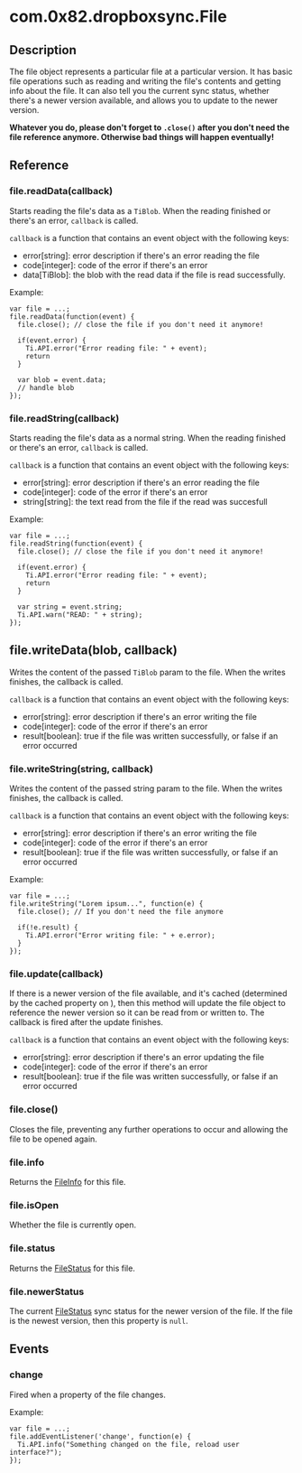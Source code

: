 # com.0x82.dropboxsync.File

## Description

The file object represents a particular file at a particular version. It has
basic file operations such as reading and writing the file's contents and
getting info about the file. It can also tell you the current sync status,
whether there's a newer version available, and allows you to update to the newer
version.

**Whatever you do, please don't forget to `.close()` after you don't need the
file reference anymore. Otherwise bad things will happen eventually!**

## Reference

### file.readData(callback)

Starts reading the file's data as a `TiBlob`. When the reading finished or
there's an error, `callback` is called.

`callback` is a function that contains an event object with the following keys:

- error[string]: error description if there's an error reading the file
- code[integer]: code of the error if there's an error
- data[TiBlob]: the blob with the read data if the file is read successfully.

Example:

    var file = ...;
    file.readData(function(event) {
      file.close(); // close the file if you don't need it anymore!

      if(event.error) {
        Ti.API.error("Error reading file: " + event);
        return
      }

      var blob = event.data;
      // handle blob
    });

### file.readString(callback)

Starts reading the file's data as a normal string. When the reading finished or
there's an error, `callback` is called.

`callback` is a function that contains an event object with the following keys:

- error[string]: error description if there's an error reading the file
- code[integer]: code of the error if there's an error
- string[string]: the text read from the file if the read was succesfull

Example:

    var file = ...;
    file.readString(function(event) {
      file.close(); // close the file if you don't need it anymore!

      if(event.error) {
        Ti.API.error("Error reading file: " + event);
        return
      }

      var string = event.string;
      Ti.API.warn("READ: " + string);
    });

## file.writeData(blob, callback)

Writes the content of the passed `TiBlob` param to the file. When the writes
finishes, the callback is called.

`callback` is a function that contains an event object with the following keys:

- error[string]: error description if there's an error writing the file
- code[integer]: code of the error if there's an error
- result[boolean]: true if the file was written successfully, or false if an error occurred

### file.writeString(string, callback)

Writes the content of the passed string param to the file. When the writes
finishes, the callback is called.

`callback` is a function that contains an event object with the following keys:

- error[string]: error description if there's an error writing the file
- code[integer]: code of the error if there's an error
- result[boolean]: true if the file was written successfully, or false if an error occurred

Example:

    var file = ...;
    file.writeString("Lorem ipsum...", function(e) {
      file.close(); // If you don't need the file anymore

      if(!e.result) {
        Ti.API.error("Error writing file: " + e.error);
      }
    });

### file.update(callback)

If there is a newer version of the file available, and it's cached (determined by the cached
property on <newerStatus>), then this method will update the file object to reference the newer
version so it can be read from or written to. The callback is fired after the
update finishes.

`callback` is a function that contains an event object with the following keys:

- error[string]: error description if there's an error updating the file
- code[integer]: code of the error if there's an error
- result[boolean]: true if the file was written successfully, or false if an error occurred

### file.close()

Closes the file, preventing any further operations to occur and allowing the file to be opened
again.

### file.info

Returns the [FileInfo](fileinfo.html) for this file.

### file.isOpen

Whether the file is currently open.

### file.status

Returns the [FileStatus](filestatus.html) for this file.

### file.newerStatus

The current [FileStatus](filestatus.html) sync status for the newer version of the file. If the file is the
newest version, then this property is `null`.

## Events

### change

Fired when a property of the file changes.

Example:

    var file = ...;
    file.addEventListener('change', function(e) {
      Ti.API.info("Something changed on the file, reload user interface?");
    });

